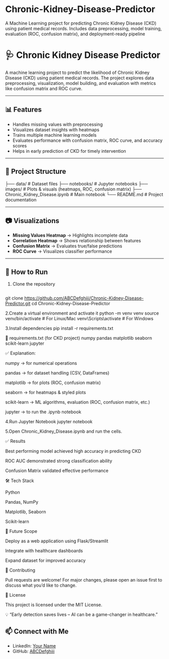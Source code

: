 # Chronic-Kidney-Disease-Predictor
A Machine Learning project for predicting Chronic Kidney Disease (CKD) using patient medical records. Includes data preprocessing, model training, evaluation (ROC, confusion matrix), and deployment-ready pipeline

# 🩺 Chronic Kidney Disease Predictor

A machine learning project to predict the likelihood of Chronic Kidney Disease (CKD) using patient medical records. The project explores data preprocessing, visualization, model building, and evaluation with metrics like confusion matrix and ROC curve.

---

## 📊 Features
- Handles missing values with preprocessing  
- Visualizes dataset insights with heatmaps  
- Trains multiple machine learning models  
- Evaluates performance with confusion matrix, ROC curve, and accuracy scores  
- Helps in early prediction of CKD for timely intervention  

---

## 📂 Project Structure
├── data/ # Dataset files
├── notebooks/ # Jupyter notebooks
├── images/ # Plots & visuals (heatmaps, ROC, confusion matrix)
├── Chronic_Kidney_Disease.ipynb # Main notebook
└── README.md # Project documentation

---

## 📷 Visualizations
- **Missing Values Heatmap** → Highlights incomplete data  
- **Correlation Heatmap** → Shows relationship between features  
- **Confusion Matrix** → Evaluates true/false predictions  
- **ROC Curve** → Visualizes classifier performance  

---

## 🚀 How to Run

1. Clone the repository  
   ```bash
  git clone https://github.com/ABCDefghiii/Chronic-Kidney-Disease-Predictor.git
   cd Chronic-Kidney-Disease-Predictor


2.Create a virtual environment and activate it 
python -m venv venv
source venv/bin/activate   # For Linux/Mac
venv\Scripts\activate      # For Windows

3.Install dependencies
pip install -r requirements.txt

📄 requirements.txt (for CKD project)
numpy
pandas
matplotlib
seaborn
scikit-learn
jupyter

✅ Explanation:

numpy → for numerical operations

pandas → for dataset handling (CSV, DataFrames)

matplotlib → for plots (ROC, confusion matrix)

seaborn → for heatmaps & styled plots

scikit-learn → ML algorithms, evaluation (ROC, confusion matrix, etc.)

jupyter → to run the .ipynb notebook



4.Run Jupyter Notebook
jupyter notebook

5.Open Chronic_Kidney_Disease.ipynb and run the cells.

✅ Results

Best performing model achieved high accuracy in predicting CKD

ROC AUC demonstrated strong classification ability

Confusion Matrix validated effective performance

🛠️ Tech Stack

Python

Pandas, NumPy

Matplotlib, Seaborn

Scikit-learn


📌 Future Scope

Deploy as a web application using Flask/Streamlit

Integrate with healthcare dashboards

Expand dataset for improved accuracy


🤝 Contributing

Pull requests are welcome! For major changes, please open an issue first to discuss what you’d like to change.


📜 License

This project is licensed under the MIT License.

💡 “Early detection saves lives – AI can be a game-changer in healthcare.”


## 📫 Connect with Me
- LinkedIn: [Your Name]( http://www.linkedin.com/in/shruthihaasini-karri-302a1a289)
- GitHub: [ABCDefghiii](https://github.com/ABCDefghiii)
   

